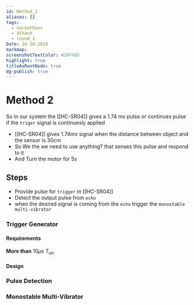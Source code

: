 ```yaml
---
id: Method_2
aliases: []
tags:
  - hackethons
  - dihack
  - round_1
Date: 16-10-2024
markmap: 
screenshotTextColor: #28F48D
highlight: true
titleAsRootNode: true
dg-publish: true
---
```

# Method 2
So in our system the [[HC-SR04]] gives a $1.74 \text{ ms}$ pulse or continues pulse if the `triger` signal is continuesly applied 
- [[HC-SR04]] gives $1.74  ms$ signal when the distance between object and the sensor is $30 cm$
- So We the we need to use anything? that senses this pulse and respond to it 
- And Turn the motor for $5s$

## Steps 
- Provide pulse for `trigger` in [[HC-SR04]]
- Detect the output pulse from `echo`
- when the desired signal is coming from the `echo` trigger the `monostable multi-vibrator`

### Trigger Generator
#### Requirements 
**More than** $10\mu s$ $T_{on}$
#### Design
### Pulse Detection

### Monostable Multi-Vibrator
